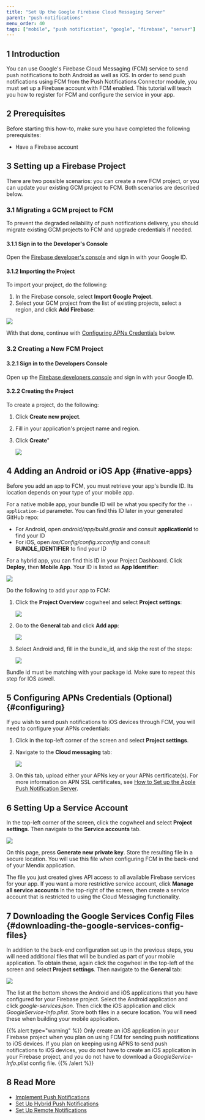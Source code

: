 ```yaml
---
title: "Set Up the Google Firebase Cloud Messaging Server"
parent: "push-notifications"
menu_order: 40
tags: ["mobile", "push notification", "google", "firebase", "server"]
---
```


## 1 Introduction

You can use Google's Firebase Cloud Messaging (FCM) service to send push notifications to both Android as well as iOS. In order to send push notifications using FCM from the Push Notifications Connector module, you must set up a Firebase account with FCM enabled. This tutorial will teach you how to register for FCM and configure the service in your app.

## 2 Prerequisites

Before starting this how-to, make sure you have completed the following prerequisites:

* Have a Firebase account

## 3 Setting up a Firebase Project

There are two possible scenarios: you can create a new FCM project, or you can update your existing GCM project to FCM. Both scenarios are described below.

### 3.1 Migrating a GCM project to FCM

To prevent the degraded reliability of push notifications delivery, you should migrate existing GCM projects to FCM and upgrade credentials if needed.

#### 3.1.1 Sign in to the Developer's Console

Open the [Firebase developer's console](https://console.firebase.google.com/) and sign in with your Google ID.

#### 3.1.2 Importing the Project

To import your project, do the following:

1. In the Firebase console, select **Import Google Project**. 
1. Select your GCM project from the list of existing projects, select a region, and click **Add Firebase**:

  ![](attachments/Setting+up+Google+Firebase+Cloud+Messaging+Server/Add_Firebase_to_a_Google_Project.png)

With that done, continue with [Configuring APNs Credentials](#configuring) below.

### 3.2 Creating a New FCM Project

#### 3.2.1 Sign in to the Developers Console

Open up the [Firebase developers console](https://console.firebase.google.com/) and sign in with your Google ID.

#### 3.2.2 Creating the Project

To create a project, do the following:

1. Click **Create new project**.
1. Fill in your application's project name and region. 
1.  Click **Create**"

	![](attachments/Setting+up+Google+Firebase+Cloud+Messaging+Server/Create_Firebase_Project.png)

## 4 Adding an Android or iOS App {#native-apps}

Before you add an app to FCM, you must retrieve your app's bundle ID. Its location depends on your type of your mobile app.

For a native mobile app, your bundle ID will be what you specify for the `--application-id` parameter. You can find this ID later in your generated GitHub repo:

* For Android, open *android/app/build.gradle* and consult **applicationId** to find your ID 
* For iOS, open *ios/Config/config.xcconfig* and consult **BUNDLE_IDENTIFIER** to find your ID

For a hybrid app, you can find this ID in your Project Dashboard. Click **Deploy**, then **Mobile App**. Your ID is listed as **App Identifier**:

![](attachments/push-server/firebase/hybrid_app_identifier.png)

Do the following to add your app to FCM:

1.  Click the **Project Overview** cogwheel and select **Project settings**:

	![](attachments/push-server/firebase/project_settings.png)

1.  Go to the **General** tab and click **Add app**:

	![](attachments/push-server/firebase/add_app.png)

1.  Select Android and, fill in the bundle_id, and skip the rest of the steps: 

	![](attachments/push-server/firebase/android_setup.png)

Bundle id must be matching with your package id. Make sure to repeat this step for IOS aswell.

## 5 Configuring APNs Credentials (Optional) {#configuring}

If you wish to send push notifications to iOS devices through FCM, you will need to configure your APNs credentials:

1. Click in the top-left corner of the screen and select **Project settings**.
1.  Navigate to the **Cloud messaging** tab:

	![](attachments/push_notifications_cloud_messaging.png)

1. On this tab, upload either your APNs key or your APNs certificate(s). For more information on APN SSL certificates, see [How to Set up the Apple Push Notification Server](setting-up-apple-push-notification-server).

## 6 Setting Up a Service Account

In the top-left corner of the screen, click the cogwheel and select **Project settings**. Then navigate to the **Service accounts** tab.

![](attachments/push_notifications_service_accounts.png)

On this page, press **Generate new private key**. Store the resulting file in a secure location. You will use this file when configuring FCM in the back-end of your Mendix application.

The file you just created gives API access to all available Firebase services for your app. If you want a more restrictive service account, click **Manage all service accounts** in the top-right of the screen, then create a service account that is restricted to using the Cloud Messaging functionality.

## 7 Downloading the Google Services Config Files {#downloading-the-google-services-config-files}

In addition to the back-end configuration set up in the previous steps, you will need additional files that will be bundled as part of your mobile application. To obtain these, again click the cogwheel in the top-left of the screen and select **Project settings**. Then navigate to the **General** tab:

![](attachments/push_notifications_platforms.png)

The list at the bottom shows the Android and iOS applications that you have configured for your Firebase project. Select the Android application and click *google-services.json*. Then click the iOS application and click *GoogleService-Info.plist*. Store both files in a secure location. You will need these when building your mobile application.

{{% alert type="warning" %}}
Only create an iOS application in your Firebase project when you plan on using FCM for sending push notifications to iOS devices. If you plan on keeping using APNS to send push notifications to iOS devices, you do not have to create an iOS application in your Firebase project, and you do not have to download a *GoogleService-Info.plist* config file.
{{% /alert %}}

## 8 Read More

* [Implement Push Notifications](implementation-guide)
* [Set Up Hybrid Push Notifications](setting-up-hybrid-push-notifications)
* [Set Up Remote Notifications](setting-up-native-push-notifications)
